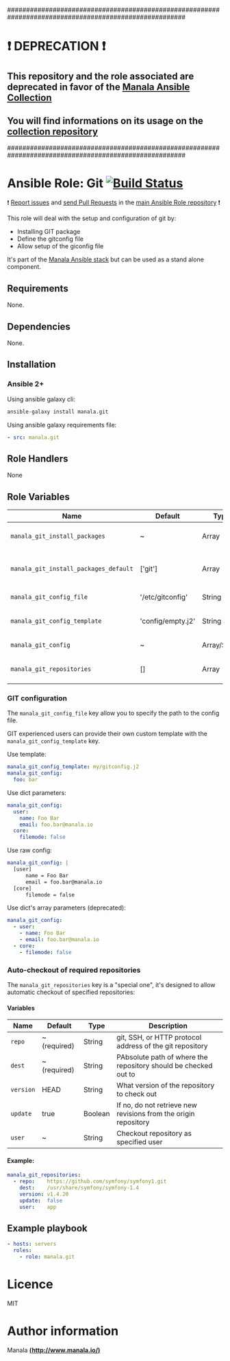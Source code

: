 #######################################################################################################

# :exclamation: DEPRECATION :exclamation:

## This repository and the role associated are deprecated in favor of the [Manala Ansible Collection](https://galaxy.ansible.com/manala/roles)

## You will find informations on its usage on the [collection repository](https://github.com/manala/ansible-roles)

#######################################################################################################

# Ansible Role: Git [![Build Status](https://travis-ci.org/manala/ansible-role-git.svg?branch=master)](https://travis-ci.org/manala/ansible-role-git)

:exclamation: [Report issues](https://github.com/manala/ansible-roles/issues) and [send Pull Requests](https://github.com/manala/ansible-roles/pulls) in the [main Ansible Role repository](https://github.com/manala/ansible-roles) :exclamation:

This role will deal with the setup and configuration of git by:
- Installing GIT package
- Define the gitconfig file
- Allow setup of the giconfig file

It's part of the [Manala Ansible stack](http://www.manala.io) but can be used as a stand alone component.

## Requirements

None.

## Dependencies

None.

## Installation

### Ansible 2+

Using ansible galaxy cli:

```bash
ansible-galaxy install manala.git
```

Using ansible galaxy requirements file:

```yaml
- src: manala.git
```

## Role Handlers

None

## Role Variables

| Name                                  | Default           | Type         | Description                            |
| ------------------------------------- | ----------------- | ------------ | -------------------------------------- |
| `manala_git_install_packages`         | ~                 | Array        | Dependency packages to install         |
| `manala_git_install_packages_default` | ['git']           | Array        | Default dependency packages to install |
| `manala_git_config_file`              | '/etc/gitconfig'  | String       | Configuration file path                |
| `manala_git_config_template`          | 'config/empty.j2' | String       | Configuration template path            |
| `manala_git_config`                   | ~                 | Array/String | Git config options                     |
| `manala_git_repositories`             | []                | Array        | List of repositories to checkout       |

### GIT configuration

The `manala_git_config_file` key allow you to specify the path to the config file.

GIT experienced users can provide their own custom template with the `manala_git_config_template` key.

Use template:
```yaml
manala_git_config_template: my/gitconfig.j2
manala_git_config:
  foo: bar
```

Use dict parameters:
```yaml
manala_git_config:
  user:
    name: Foo Bar
    email: foo.bar@manala.io
  core:
    filemode: false
```

Use raw config:
```yaml
manala_git_config: |
  [user]
      name = Foo Bar
      email = foo.bar@manala.io
  [core]
      filemode = false
```

Use dict's array parameters (deprecated):
```yaml
manala_git_config:
  - user:
    - name: Foo Bar
    - email: foo.bar@manala.io
  - core:
    - filemode: false
```

### Auto-checkout of required repositories

The `manala_git_repositories` key is a "special one", it's designed to allow automatic checkout of specified repositories:

#### Variables

| Name      | Default      | Type       | Description                                                     |
|-----------|------------- |----------- |---------------------------------------------------------------- |
| `repo`    | ~ (required) | String     | git, SSH, or HTTP protocol address of the git repository        |
| `dest`    | ~ (required) | String     | PAbsolute path of where the repository should be checked out to |
| `version` | HEAD         | String     | What version of the repository to check out                     |
| `update`  | true         | Boolean    | If no, do not retrieve new revisions from the origin repository |
| `user`    | ~            | String     | Checkout repository as specified user                           |

#### Example:

```yaml
manala_git_repositories:
  - repo:    https://github.com/symfony/symfony1.git
    dest:    /usr/share/symfony/symfony-1.4
    version: v1.4.20
    update:  false
    user:    app
```

## Example playbook

```yaml
- hosts: servers
  roles:
    - role: manala.git
```

# Licence

MIT

# Author information

Manala [**(http://www.manala.io/)**](http://www.manala.io)
